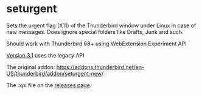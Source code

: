 seturgent
=========

Sets the urgent flag (X11) of the Thunderbird window under Linux in case of new messages. Does ignore special folders like Drafts, Junk and such. 

Should work with Thunderbird 68+ using WebExtension Experiment API

[Version 3.1](https://github.com/mishurov/seturgent/tree/3.1) uses the legacy API

The original addon: <https://addons.thunderbird.net/en-US/thunderbird/addon/seturgent-new/>

The .xpi file on the [releases page](https://github.com/mishurov/seturgent/releases).
